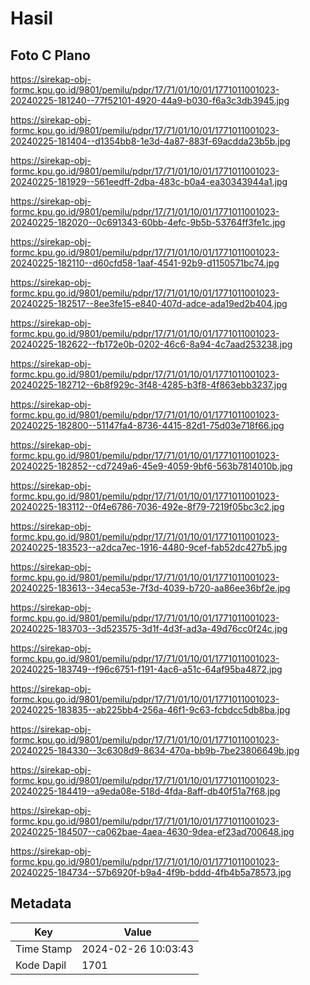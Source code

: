 # Hasil

## Foto C Plano

https://sirekap-obj-formc.kpu.go.id/9801/pemilu/pdpr/17/71/01/10/01/1771011001023-20240225-181240--77f52101-4920-44a9-b030-f6a3c3db3945.jpg

https://sirekap-obj-formc.kpu.go.id/9801/pemilu/pdpr/17/71/01/10/01/1771011001023-20240225-181404--d1354bb8-1e3d-4a87-883f-69acdda23b5b.jpg

https://sirekap-obj-formc.kpu.go.id/9801/pemilu/pdpr/17/71/01/10/01/1771011001023-20240225-181929--561eedff-2dba-483c-b0a4-ea30343944a1.jpg

https://sirekap-obj-formc.kpu.go.id/9801/pemilu/pdpr/17/71/01/10/01/1771011001023-20240225-182020--0c691343-60bb-4efc-9b5b-53764ff3fe1c.jpg

https://sirekap-obj-formc.kpu.go.id/9801/pemilu/pdpr/17/71/01/10/01/1771011001023-20240225-182110--d60cfd58-1aaf-4541-92b9-d1150571bc74.jpg

https://sirekap-obj-formc.kpu.go.id/9801/pemilu/pdpr/17/71/01/10/01/1771011001023-20240225-182517--8ee3fe15-e840-407d-adce-ada19ed2b404.jpg

https://sirekap-obj-formc.kpu.go.id/9801/pemilu/pdpr/17/71/01/10/01/1771011001023-20240225-182622--fb172e0b-0202-46c6-8a94-4c7aad253238.jpg

https://sirekap-obj-formc.kpu.go.id/9801/pemilu/pdpr/17/71/01/10/01/1771011001023-20240225-182712--6b8f929c-3f48-4285-b3f8-4f863ebb3237.jpg

https://sirekap-obj-formc.kpu.go.id/9801/pemilu/pdpr/17/71/01/10/01/1771011001023-20240225-182800--51147fa4-8736-4415-82d1-75d03e718f66.jpg

https://sirekap-obj-formc.kpu.go.id/9801/pemilu/pdpr/17/71/01/10/01/1771011001023-20240225-182852--cd7249a6-45e9-4059-9bf6-563b7814010b.jpg

https://sirekap-obj-formc.kpu.go.id/9801/pemilu/pdpr/17/71/01/10/01/1771011001023-20240225-183112--0f4e6786-7036-492e-8f79-7219f05bc3c2.jpg

https://sirekap-obj-formc.kpu.go.id/9801/pemilu/pdpr/17/71/01/10/01/1771011001023-20240225-183523--a2dca7ec-1916-4480-9cef-fab52dc427b5.jpg

https://sirekap-obj-formc.kpu.go.id/9801/pemilu/pdpr/17/71/01/10/01/1771011001023-20240225-183613--34eca53e-7f3d-4039-b720-aa86ee36bf2e.jpg

https://sirekap-obj-formc.kpu.go.id/9801/pemilu/pdpr/17/71/01/10/01/1771011001023-20240225-183703--3d523575-3d1f-4d3f-ad3a-49d76cc0f24c.jpg

https://sirekap-obj-formc.kpu.go.id/9801/pemilu/pdpr/17/71/01/10/01/1771011001023-20240225-183749--f96c6751-f191-4ac6-a51c-64af95ba4872.jpg

https://sirekap-obj-formc.kpu.go.id/9801/pemilu/pdpr/17/71/01/10/01/1771011001023-20240225-183835--ab225bb4-256a-46f1-9c63-fcbdcc5db8ba.jpg

https://sirekap-obj-formc.kpu.go.id/9801/pemilu/pdpr/17/71/01/10/01/1771011001023-20240225-184330--3c6308d9-8634-470a-bb9b-7be23806649b.jpg

https://sirekap-obj-formc.kpu.go.id/9801/pemilu/pdpr/17/71/01/10/01/1771011001023-20240225-184419--a9eda08e-518d-4fda-8aff-db40f51a7f68.jpg

https://sirekap-obj-formc.kpu.go.id/9801/pemilu/pdpr/17/71/01/10/01/1771011001023-20240225-184507--ca062bae-4aea-4630-9dea-ef23ad700648.jpg

https://sirekap-obj-formc.kpu.go.id/9801/pemilu/pdpr/17/71/01/10/01/1771011001023-20240225-184734--57b6920f-b9a4-4f9b-bddd-4fb4b5a78573.jpg


## Metadata

| Key        | Value               |
| ---------- | ------------------- |
| Time Stamp | 2024-02-26 10:03:43 |
| Kode Dapil | 1701                |



